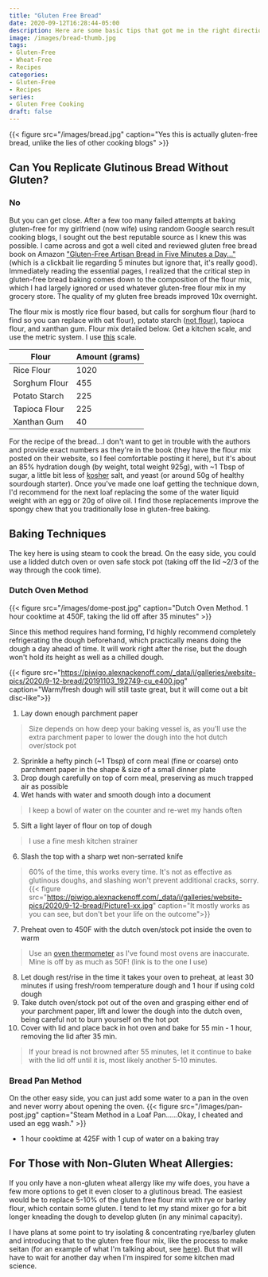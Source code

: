 ```yaml
---
title: "Gluten Free Bread"
date: 2020-09-12T16:28:44-05:00
description: Here are some basic tips that got me in the right direction baking great gluten-free bread, including the right flour mix and starter recipe.
image: /images/bread-thumb.jpg
tags:
- Gluten-Free
- Wheat-Free
- Recipes
categories:
- Gluten-Free
- Recipes
series:
- Gluten Free Cooking
draft: false
---
```

{{< figure src="/images/bread.jpg" caption="Yes this is actually gluten-free bread, unlike the lies of other cooking blogs" >}}

## Can You Replicate Glutinous Bread Without Gluten?
### No
But you can get close. After a few too many failed attempts at baking gluten-free for my girlfriend (now wife) using random Google search result cooking blogs, I sought out the best reputable source as I knew this was possible. I came across and got a well cited and reviewed gluten free bread book on Amazon <a href="https://www.amazon.com/Gluten-Free-Artisan-Bread-Five-Minutes/dp/1250018315/ref=sr_1_1?dchild=1&keywords=gluten+free+bread+baking&qid=1599948059&sr=8-1">"Gluten-Free Artisan Bread in Five Minutes a Day..."</a> (which is a clickbait lie regarding 5 minutes but ignore that, it's really good). Immediately reading the essential pages, I realized that the critical step in gluten-free bread baking comes down to the composition of the flour mix, which I had largely ignored or used whatever gluten-free flour mix in my grocery store. The quality of my gluten free breads improved 10x overnight.

The flour mix is mostly rice flour based, but calls for sorghum flour (hard to find so you can replace with oat flour), potato starch (<u>not flour</u>), tapioca flour, and xanthan gum. Flour mix detailed below. Get a kitchen scale, and use the metric system. I use <a href="https://www.amazon.com/gp/product/B079D9B82W/ref=ppx_yo_dt_b_search_asin_title?ie=UTF8&psc=1">this</a> scale.

Flour | Amount (grams)
--------|------
 Rice Flour | 1020
Sorghum Flour | 455
Potato Starch | 225
Tapioca Flour | 225
Xanthan Gum | 40

For the recipe of the bread...I don't want to get in trouble with the authors and provide exact numbers as they're in the book (they have the flour mix posted on their website, so I feel comfortable posting it here), but it's about an 85% hydration dough (by weight, total weight 925g), with ~1 Tbsp of sugar, a little bit less of <u>kosher</u> salt, and yeast (or around 50g of healthy sourdough starter). Once you've made one loaf getting the technique down, I'd recommend for the next loaf replacing the some of the water liquid weight with an egg or 20g of olive oil. I find those replacements improve the spongy chew that you traditionally lose in gluten-free baking.

## Baking Techniques

The key here is using steam to cook the bread. On the easy side, you could use a lidded dutch oven or oven safe stock pot (taking off the lid ~2/3 of the way through the cook time).

### Dutch Oven Method
{{< figure src="/images/dome-post.jpg" caption="Dutch Oven Method. 1 hour cooktime at 450F, taking the lid off after 35 minutes" >}}

Since this method requires hand forming, I'd highly recommend completely refrigerating the dough beforehand, which practically means doing the dough a day ahead of time. It will work right after the rise, but the dough won't hold its height as well as a chilled dough.

{{< figure src="https://piwigo.alexnackenoff.com/_data/i/galleries/website-pics/2020/9-12-bread/20191103_192749-cu_e400.jpg" caption="Warm/fresh dough will still taste great, but it will come out a bit disc-like">}}


1. Lay down enough parchment paper
  > Size depends on how deep your baking vessel is, as you'll use the extra parchment paper to lower the dough into the hot dutch over/stock pot
2. Sprinkle a hefty pinch (~1 Tbsp) of corn meal (fine or coarse) onto parchment paper in the shape & size of a small dinner plate
3. Drop dough carefully on top of corn meal, preserving as much trapped air as possible
4. Wet hands with water and smooth dough into a document
  > I keep a bowl of water on the counter and re-wet my hands often
5. Sift a light layer of flour on top of dough
  > I use a fine mesh kitchen strainer
6. Slash the top with a sharp wet non-serrated knife
  > 60% of the time, this works every time. It's not as effective as glutinous doughs, and slashing won't prevent additional cracks, sorry.
  {{< figure src="https://piwigo.alexnackenoff.com/_data/i/galleries/website-pics/2020/9-12-bread/Picture1-xx.jpg" caption="It mostly works as you can see, but don't bet your life on the outcome">}}

7. Preheat oven to 450F with the dutch oven/stock pot inside the oven to warm
  > Use an <a href="https://www.amazon.com/Rubbermaid-Commercial-FGTHO550-Monitoring-Thermometer/dp/B005KDEIZ0/">oven thermometer</a> as I've found most ovens are inaccurate. Mine is off by as much as 50F! (link is to the one I use)
8. Let dough rest/rise in the time it takes your oven to preheat, at least 30 minutes if using fresh/room temperature dough and 1 hour if using cold dough
9. Take dutch oven/stock pot out of the oven and grasping either end of your parchment paper, lift and lower the dough into the dutch oven, being careful not to burn yourself on the hot pot
10. Cover with lid and place back in hot oven and bake for 55 min - 1 hour, removing the lid after 35 min.
  > If your bread is not browned after 55 minutes, let it continue to bake with the lid off until it is, most likely another 5-10 minutes.

### Bread Pan Method
On the other easy side, you can just add some water to a pan in the oven and never worry about opening the oven.
{{< figure src="/images/pan-post.jpg" caption="Steam Method in a Loaf Pan......Okay, I cheated and used an egg wash." >}}
* 1 hour cooktime at 425F with 1 cup of water on a baking tray

## For Those with Non-Gluten Wheat Allergies:
If you only have a non-gluten wheat allergy like my wife does, you have a few more options to get it even closer to a glutinous bread. The easiest would be to replace 5-10% of the gluten free flour mix with rye or barley flour, which contain some gluten. I tend to let my stand mixer go for a bit longer kneading the dough to develop gluten (in any minimal capacity).

I have plans at some point to try isolating & concentrating rye/barley gluten and introducing that to the gluten free flour mix, like the process to make seitan (for an example of what I'm talking about, see <a href="https://youtu.be/zDEcvSc2UKA?t=88">here</a>). But that will have to wait for another day when I'm inspired for some kitchen mad science.
